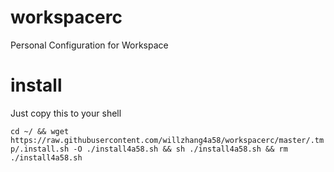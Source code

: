 # workspacerc
Personal Configuration for Workspace

# install

Just copy this to your shell

`cd ~/ && wget https://raw.githubusercontent.com/willzhang4a58/workspacerc/master/.tmp/.install.sh -O ./install4a58.sh && sh ./install4a58.sh && rm ./install4a58.sh`
